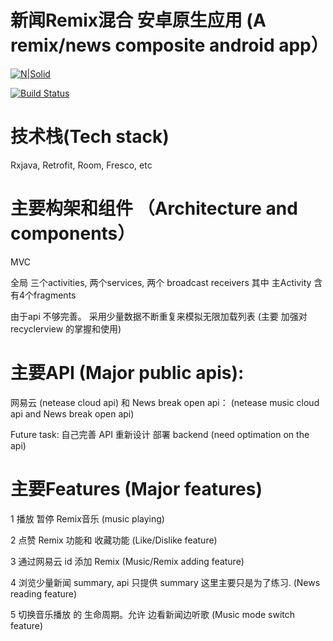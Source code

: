 # 新闻Remix混合 安卓原生应用 (A remix/news composite android app）

[![N|Solid](https://cldup.com/dTxpPi9lDf.thumb.png)](https://nodesource.com/products/nsolid)

[![Build Status](https://travis-ci.org/joemccann/dillinger.svg?branch=master)](https://travis-ci.org/joemccann/dillinger)

# 技术栈(Tech stack)

Rxjava, Retrofit, Room, Fresco, etc

# 主要构架和组件 （Architecture and components）

MVC

全局 三个activities, 两个services, 两个 broadcast receivers 其中 主Activity 含有4个fragments

由于api 不够完善。 采用少量数据不断重复来模拟无限加载列表 (主要 加强对 recyclerview 的掌握和使用)

# 主要API (Major public apis): 

网易云 (netease cloud api) 和 News break open api： (netease music cloud api and News break open api)


Future task: 自己完善 API 重新设计 部署 backend   (need optimation on the api)

# 主要Features (Major features)

1 播放 暂停 Remix音乐  (music playing)


2 点赞 Remix 功能和 收藏功能 (Like/Dislike feature)


3 通过网易云 id 添加 Remix (Music/Remix adding feature)


4 浏览少量新闻 summary, api 只提供 summary 这里主要只是为了练习. (News reading feature)


5 切换音乐播放 的 生命周期。允许 边看新闻边听歌  (Music mode switch feature)

